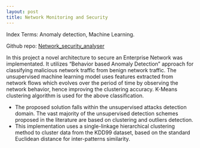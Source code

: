 ```yaml
---
layout: post
title: Network Monitoring and Security 
---
```

Index Terms: Anomaly detection, Machine Learning.

Github repo: [Network_security_analyser](https://github.com/sunithan29/Network_security_analyser)

In this project a novel architecture to secure an Enterprise Network was implementated. It utilizes “Behavior based Anomaly Detection”
approach for classifying malicious network traffic from benign network traffic. The unsupervised machine learning model uses features
extracted from network flows which evolves over the period of time by observing the network behavior, hence improving the clustering
accuracy. K-Means clustering algorithm is used for the above classification.

* The proposed solution falls within the unsupervised attacks detection domain. The vast majority of the unsupervised detection schemes
proposed in the literature are based on clustering and outliers detection. 
* This implementation uses a single-linkage hierarchical clustering method to cluster data from the KDD99 dataset, based on the standard
Euclidean distance for inter-patterns similarity.
